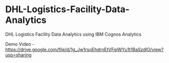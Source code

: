 # DHL-Logistics-Facility-Data-Analytics
DHL Logistics Facility Data Analytics using IBM Cognos Analytics

Demo Video - https://drive.google.com/file/d/1g_Jw1rsoEhdrnEtVFqiWYu1t1BaSzdlO/view?usp=sharing
